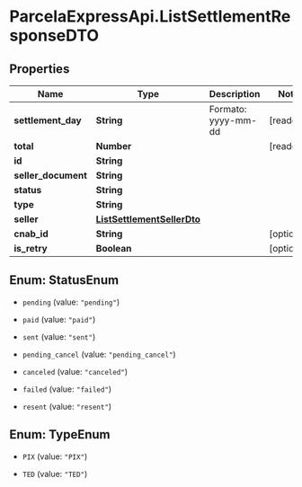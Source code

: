 # ParcelaExpressApi.ListSettlementResponseDTO

## Properties

Name | Type | Description | Notes
------------ | ------------- | ------------- | -------------
**settlement_day** | **String** | Formato: yyyy-mm-dd | [readonly] 
**total** | **Number** |  | [readonly] 
**id** | **String** |  | 
**seller_document** | **String** |  | 
**status** | **String** |  | 
**type** | **String** |  | 
**seller** | [**ListSettlementSellerDto**](ListSettlementSellerDto.md) |  | 
**cnab_id** | **String** |  | [optional] 
**is_retry** | **Boolean** |  | [optional] 



## Enum: StatusEnum


* `pending` (value: `"pending"`)

* `paid` (value: `"paid"`)

* `sent` (value: `"sent"`)

* `pending_cancel` (value: `"pending_cancel"`)

* `canceled` (value: `"canceled"`)

* `failed` (value: `"failed"`)

* `resent` (value: `"resent"`)





## Enum: TypeEnum


* `PIX` (value: `"PIX"`)

* `TED` (value: `"TED"`)




